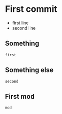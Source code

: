 # First commit
- first line
- second line

## Something
    first

## Something else
    second

## First mod
	mod
